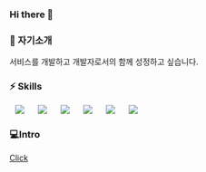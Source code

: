 <h3> Hi there 👋 </h3>

<h3> 🌱 자기소개 </h3>
서비스를 개발하고 개발자로서의 함께 성정하고 싶습니다.

<h3> ⚡ Skills </h3>
<div>
<img src="https://img.shields.io/badge/SpringBoot-6DB33F?style=flat-square&logo=SpringBoot&logoColor=green" style="height : auto; margin-left : 10px; margin-right : 10px;"/>
<img src="https://img.shields.io/badge/Node.js-339933?style=flat-square&logo=Node.js&logoColor=white"style="height : auto; margin-left : 10px; margin-right : 10px;"/>
<img src="https://img.shields.io/badge/Python-3776AB?style=flat-square&logo=Python&logoColor=white"style="height : auto; margin-left : 10px; margin-right : 10px;"/>
<img src="https://img.shields.io/badge/Oracle-F80000?style=flat-square&logo=Oracle&logoColor=white"style="height : auto; margin-left : 10px; margin-right : 10px;"/>
<img src="https://img.shields.io/badge/MongoDB-47A248?style=flat-square&logo=MongoDB&logoColor=white"style="height : auto; margin-left : 10px; margin-right : 10px;"/>
<img src="https://img.shields.io/badge/Splunk-000000?style=flat-square&logo=Splunk&logoColor=white"style="height : auto; margin-left : 10px; margin-right : 10px;"/>
</div>

<h3>💻Intro</h3>
<a href = "https://github.com/smeil123/intro"> Click </a>
